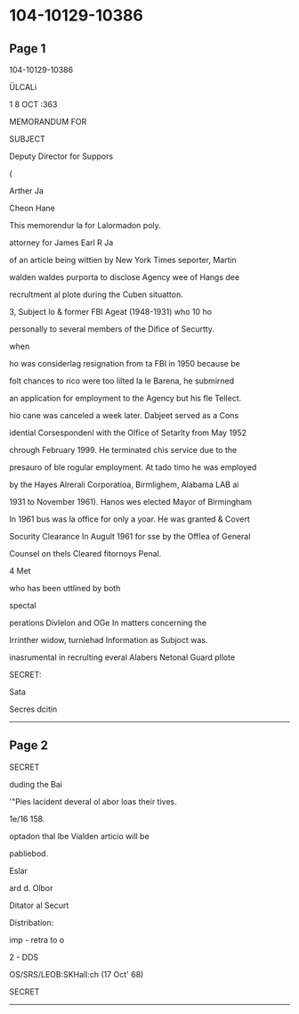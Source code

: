 # 104-10129-10386

## Page 1

104-10129-10386

ÜLCALi

1 8 OCT :363

MEMORANDUM FOR

SUBJECT

Deputy Director for Suppors

(

Arther Ja

Cheon Hane

This memorendur la for Lalormadon poly.

attorney for James Earl R Ja

of an article being wittien by New York Times seporter, Martin

walden waldes purporta to disclose Agency wee of Hangs dee

recrultment al plote during the Cuben situatton.

3, Subject lo & former FBI Ageat (1948-1931) who 10 ho

personally to several members of the Difice of Securtty.

when

ho was considerlag resignation from ta FBI in 1950 because be

folt chances to rico were too lilted la le Barena, he submirned

an application for employment to the Agency but his fle Tellect.

hio cane was canceled a week later. Dabjeet served as a Cons

idential Corsespondenl with the Olfice of Setarlty from May 1952

chrough February 1999. He terminated chis service due to the

presauro of ble rogular employment. At tado timo he was employed

by the Hayes Alrerali Corporatioa, Birmlighem, Alabama LAB ai

1931 to November 1961). Hanos wes elected Mayor of Birmingham

In 1961 bus was la office for only a yoar. He was granted & Covert

Socurity Clearance In Augult 1961 for sse by the Offlea of General

Counsel on thels Cleared fitornoys Penal.

4 Met

who has been uttlined by both

spectal

perations Divlelon and OGe In matters concerning the

Irrinther widow, turniehad Information as Subjoct was.

inasrumental in recrulting everal Alabers Netonal Guard pllote

SECRET:

Sata

Secres dcitin

---

## Page 2

SECRET

duding the Bai

'"Pies lacident deveral ol abor loas their tives.

1e/16 158.

optadon thal lbe Vialden articio will be

pabliebod.

Eslar

ard d. Olbor

Ditator al Securt

Distribation:

imp - retra to o

2 - DDS

OS/SRS/LEOB:SKHall:ch (17 Oct' 68)

SECRET

---


